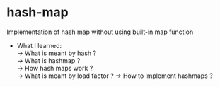 # hash-map
Implementation of hash map without using built-in map function  

- What I learned:  
-> What is meant by hash ?  
-> What is hashmap ?  
-> How hash maps work ?  
-> What is meant by load factor ?
-> How to implement hashmaps ?
